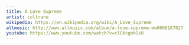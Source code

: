 ```yaml
---
title: A Love Supreme
artist: coltrane
wikipedia: https://en.wikipedia.org/wiki/A_Love_Supreme
allmusic: http://www.allmusic.com/album/a-love-supreme-mw0000187827
youtube: https://www.youtube.com/watch?v=clC6cgoh1sU
---
```

